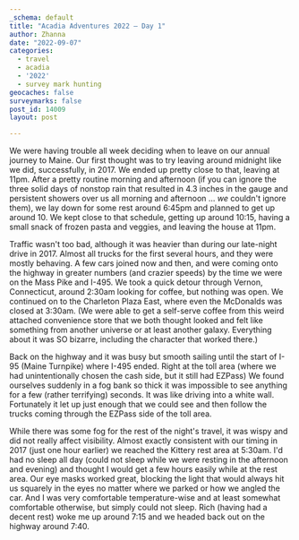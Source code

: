 ```yaml
---
_schema: default
title: "Acadia Adventures 2022 – Day 1"
author: Zhanna
date: "2022-09-07"
categories: 
  - travel
  - acadia
  - '2022'
  - survey mark hunting
geocaches: false
surveymarks: false
post_id: 14009
layout: post

---
```


We were having trouble all week deciding when to leave on our annual journey to Maine. Our first thought was to try leaving around midnight like we did, successfully, in 2017. We ended up pretty close to that, leaving at 11pm. After a pretty routine morning and afternoon (if you can ignore the three solid days of nonstop rain that resulted in 4.3 inches in the gauge and persistent showers over us all morning and afternoon ... *we* couldn't ignore them), we lay down for some rest around 6:45pm and planned to get up around 10. We kept close to that schedule, getting up around 10:15, having a small snack of frozen pasta and veggies, and leaving the house at 11pm. 

Traffic wasn't too bad, although it was heavier than during our late-night drive in 2017. Almost all trucks for the first several hours, and they were mostly behaving. A few cars joined now and then, and were coming onto the highway in greater numbers (and crazier speeds) by the time we were on the Mass Pike and I-495. We took a quick detour through Vernon, Connecticut, around 2:30am looking for coffee, but nothing was open. We continued on to the Charleton Plaza East, where even the McDonalds was closed at 3:30am. (We were able to get a self-serve coffee from this weird attached convenience store that we both thought looked and felt like something from another universe or at least another galaxy. Everything about it was SO bizarre, including the character that worked there.) 

Back on the highway and it was busy but smooth sailing until the start of I-95 (Maine Turnpike) where I-495 ended. Right at the toll area (where we had unintentionally chosen the cash side, but it still had EZPass) We found ourselves suddenly in a fog bank so thick it was impossible to see anything for a few (rather terrifying) seconds. It was like driving into a white wall. Fortunately it let up just enough that we could see and then follow the trucks coming through the EZPass side of the toll area. 

While there was some fog for the rest of the night's travel, it was wispy and did not really affect visibility. Almost exactly consistent with our timing in 2017 (just one hour earlier) we reached the Kittery rest area at 5:30am. I'd had no sleep all day (could not sleep while we were resting in the afternoon and evening) and thought I would get a few hours easily while at the rest area. Our eye masks worked great, blocking the light that would always hit us squarely in the eyes no matter where we parked or how we angled the car. And I was very comfortable temperature-wise and at least somewhat comfortable otherwise, but simply could not sleep. Rich (having had a decent rest) woke me up around 7:15 and we headed back out on the highway around 7:40. 
